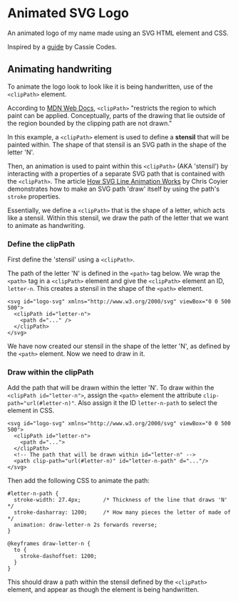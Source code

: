 # Animated SVG Logo
An animated logo of my name made using an SVG HTML element and CSS.

Inspired by a [guide](https://www.cassie.codes/posts/creating-my-logo-animation/) by Cassie Codes.

## Animating handwriting

To animate the logo look to look like it is being handwritten, use of the `<clipPath>` element.

According to [MDN Web Docs](https://developer.mozilla.org/en-US/docs/Web/SVG/Element/clipPath), `<clipPath>` "restricts the region to which paint can be applied. Conceptually, parts of the drawing that lie outside of the region bounded by the clipping path are not drawn."

In this example, a `<clipPath>` element is used to define a **stensil** that will be painted within. The shape of that stensil is an SVG path in the shape of the letter 'N'.

Then, an animation is used to paint within this `<clipPath>` (AKA 'stensil') by interacting with a properties of a separate SVG path that is contained with the `<clipPath>`. The article [How SVG Line Animation Works](https://css-tricks.com/svg-line-animation-works/) by Chris Coyier demonstrates how to make an SVG path 'draw' itself by using the path's `stroke` properties.

Essentially, we define a `<clipPath>` that is the shape of a letter, which acts like a stensil. Within this stensil, we draw the path of the letter that we want to animate as handwriting.

### Define the clipPath
First define the 'stensil' using a `<clipPath>`.

The path of the letter 'N' is defined in the `<path>` tag below. We wrap the `<path>` tag in a `<clipPath>` element and give the `<clipPath>` element an ID, `letter-n`. This creates a stensil in the shape of the `<path>` element.
```
<svg id="logo-svg" xmlns="http://www.w3.org/2000/svg" viewBox="0 0 500 500">
  <clipPath id="letter-n">
    <path d="..." />
  </clipPath>
</svg>
```
We have now created our stensil in the shape of the letter 'N', as defined by the `<path>` element. Now we need to draw in it.

### Draw within the clipPath
Add the path that will be drawn within the letter 'N'. To draw within the `<clipPath id="letter-n">`, assign the `<path>` element the attribute `clip-path="url(#letter-n)"`. Also assign it the ID `letter-n-path` to select the element in CSS.
```
<svg id="logo-svg" xmlns="http://www.w3.org/2000/svg" viewBox="0 0 500 500">
  <clipPath id="letter-n">
    <path d="...">
  </clipPath>
  <!-- The path that will be drawn within id="letter-n" -->
  <path clip-path="url(#letter-n)" id="letter-n-path" d="..."/>
</svg>
```
Then add the following CSS to animate the path:
```
#letter-n-path {
  stroke-width: 27.4px;       /* Thickness of the line that draws 'N'  */
  stroke-dasharray: 1200;     /* How many pieces the letter of made of */
  animation: draw-letter-n 2s forwards reverse;
}

@keyframes draw-letter-n {
  to {
    stroke-dashoffset: 1200;
  }
}
```
This should draw a path within the stensil defined by the `<clipPath>` element, and appear as though the element is being handwritten.
